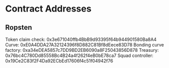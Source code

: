 # Contract Addresses

## Ropsten

Token claim check: 0x3e671040ffb4BbB9d93395f64b944901580Ba8A4
Curve: 0xE0A4DDA27A32124396f8D882C81Bf8dEece83D78
Bonding curve factory: 0xa34eDEA5857c7DD9BD2EB6090a8F25043856D878
Treasury: 0x76bc4C780Dd85558Bc4B24a4f262f4eB0bE78ca7
Squad controller: 0x19Ce2C83f2F4Da92ECbEd17606f4c51f04942f76
